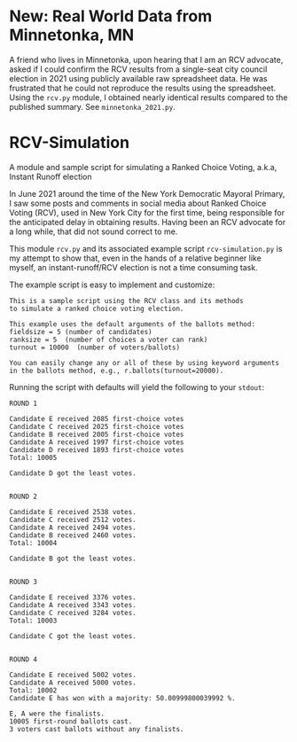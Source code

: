 # New: Real World Data from Minnetonka, MN
A friend who lives in Minnetonka, upon hearing that I am an RCV advocate, asked if I could confirm the RCV results from a single-seat city council election in 2021 using publicly available raw spreadsheet data. He was frustrated that he could not reproduce the results using the spreadsheet. Using the `rcv.py` module, I obtained nearly identical results compared to the published summary. See `minnetonka_2021.py`.

# RCV-Simulation
A module and sample script for simulating a Ranked Choice Voting, a.k.a, Instant Runoff election

In June 2021 around the time of the New York Democratic Mayoral Primary, I saw some posts and comments in social media about Ranked Choice Voting (RCV), used in New York City for the first time, being responsible for the anticipated delay in obtaining results. Having been an RCV advocate for a long while, that did not sound correct to me.

This module `rcv.py` and its associated example script `rcv-simulation.py` is my attempt to show that, even in the hands of a relative beginner like myself, an instant-runoff/RCV election is not a time consuming task.

The example script is easy to implement and customize:
```
This is a sample script using the RCV class and its methods
to simulate a ranked choice voting election.

This example uses the default arguments of the ballots method:
fieldsize = 5 (number of candidates)
ranksize = 5  (number of choices a voter can rank)
turnout = 10000  (number of voters/ballots)

You can easily change any or all of these by using keyword arguments
in the ballots method, e.g., r.ballots(turnout=20000).
```

Running the script with defaults will yield the following to your `stdout`:

```
ROUND 1

Candidate E received 2085 first-choice votes
Candidate C received 2025 first-choice votes
Candidate B received 2005 first-choice votes
Candidate A received 1997 first-choice votes
Candidate D received 1893 first-choice votes
Total: 10005

Candidate D got the least votes.


ROUND 2 

Candidate E received 2538 votes.
Candidate C received 2512 votes.
Candidate A received 2494 votes.
Candidate B received 2460 votes.
Total: 10004

Candidate B got the least votes.


ROUND 3 

Candidate E received 3376 votes.
Candidate A received 3343 votes.
Candidate C received 3284 votes.
Total: 10003

Candidate C got the least votes.


ROUND 4 

Candidate E received 5002 votes.
Candidate A received 5000 votes.
Total: 10002
Candidate E has won with a majority: 50.00999800039992 %.

E, A were the finalists.
10005 first-round ballots cast.
3 voters cast ballots without any finalists.
```
